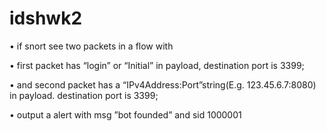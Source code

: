 # idshwk2

• if snort see two packets in a flow with 

• first packet has “login” or “Initial” in payload, destination port is 3399;

• and second packet has a “IPv4Address:Port”string(E.g. 123.45.6.7:8080) in payload. destination port is 3399;

• output a alert with msg ”bot founded” and sid 1000001
